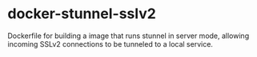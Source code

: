 # docker-stunnel-sslv2
Dockerfile for building a image that runs stunnel in server mode, allowing incoming SSLv2 connections to be tunneled to a local service.
